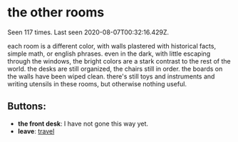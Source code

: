 # the other rooms

Seen 117 times. Last seen 2020-08-07T00:32:16.429Z.

each room is a different color, with walls plastered with historical facts, simple math, or english phrases. even in the dark, with little escaping through the windows, the bright colors are a stark contrast to the rest of the world. the desks are still organized, the chairs still in order. the boards on the walls have been wiped clean. there's still toys and instruments and writing utensils in these rooms, but otherwise nothing useful.

## Buttons:

- **the front desk**: I have not gone this way yet.
- **leave**: [travel](travel-travel.md)